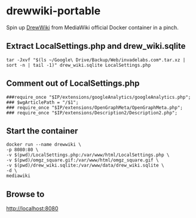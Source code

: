 drewwiki-portable
=================
Spin up [DrewWiki](https://drew.invadelabs.com) from MediaWiki official Docker container in a pinch.

## Extract LocalSettings.php and drew_wiki.sqlite
```
tar -Jxvf "$(ls ~/Google\ Drive/Backup/Web/invadelabs.com*.tar.xz | sort -n | tail -1)" drew_wiki.sqlite LocalSettings.php
```

## Comment out of LocalSettings.php
```
###require_once "$IP/extensions/googleAnalytics/googleAnalytics.php";
### $wgArticlePath = "/$1";
### require_once "$IP/extensions/OpenGraphMeta/OpenGraphMeta.php";
### require_once "$IP/extensions/Description2/Description2.php";
```

## Start the container
```
docker run --name drewwiki \
-p 8080:80 \
-v $(pwd)/LocalSettings.php:/var/www/html/LocalSettings.php \
-v $(pwd)/omgz_square.gif:/var/www/html/omgz_square.gif \
-v $(pwd)/drew_wiki.sqlite:/var/www/data/drew_wiki.sqlite \
-d \
mediawiki
```

## Browse to
[http://localhost:8080](http://localhost:8080)
